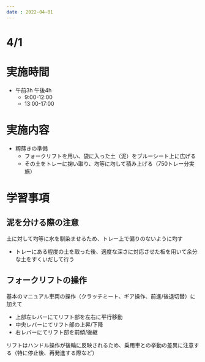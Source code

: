 ```yaml
---
date : 2022-04-01
---
```

# 4/1

# 実施時間

- 午前3h 午後4h
    - 9:00-12:00
    - 13:00-17:00

# 実施内容

- 籾蒔きの準備
    - フォークリフトを用い、袋に入った土（泥）をブルーシート上に広げる
    - その土をトレーに掬い取り、均等に均して積み上げる（750トレー分実施）

# 学習事項

## 泥を分ける際の注意

土に対して均等に水を馴染ませるため、トレー上で偏りのないように均す

- トレーにある程度の土を取った後、適度な深さに対応させた板を用いて余分な土をすくいだして行う

## フォークリフトの操作

基本のマニュアル車両の操作（クラッチミート、ギア操作、前進/後退切替）に加えて

- 上部左レバーにてリフト部を左右に平行移動
- 中央レバーにてリフト部の上昇/下降
- 右レバーにてリフト部を前傾/後継

リフトはハンドル操作が後輪に反映されるため、乗用車との挙動の差異に注意する（特に停止後、再発進する際など）